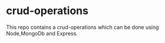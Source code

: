 # crud-operations
This repo contains a crud-operations which can be done using Node,MongoDb and Express.
